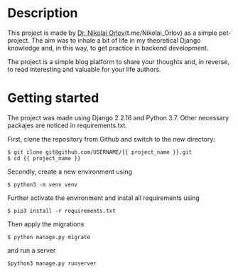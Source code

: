 # Description

This project is made by [Dr. Nikolai Orlov](t.me/Nikolai_Orlov)(t.me/Nikolai_Orlov) as a simple pet-project. The aim was to inhale a bit of life in my theoretical Django knowledge and, in this way, to get practice in backend development.

The project is a simple blog platform to share your thoughts and, in reverse, to read interesting and valuable for your life authors.

# Getting started
The project was made using Django 2.2.16 and Python 3.7. Other necessary packajes are noticed in requirements.txt.

First, clone the repository from Github and switch to the new directory:

    $ git clone git@github.com/USERNAME/{{ project_name }}.git
    $ cd {{ project_name }}

Secondly, create a new environment using

    $ python3 -m venv venv

Further activate the environment and instal all requirements using

    $ pip3 install -r requirements.txt

Then apply the migrations

    $ python manage.py migrate

and run a server

    $python3 manage.py runserver